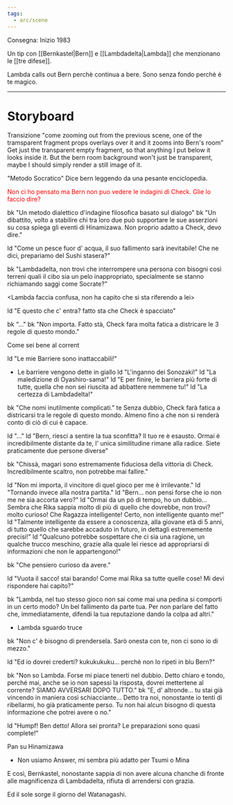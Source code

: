 ```yaml
---
tags:
  - arc/scene
---
```


Consegna: Inizio 1983

Un tip con [[Bernkastel|Bern]] e [[Lambdadelta|Lambda]] che menzionano le [[tre difese]]. 

Lambda calls out Bern perchè continua a bere. Sono senza fondo perchè è te magico.




---

# Storyboard

Transizione
"come zooming out from the previous scene, one of the tramsparent fragment props overlays over it and it zooms into Bern's room"
Get just the transparent empty fragment, so that anything I put below it looks inside it.
But the bern room background won't just be transparent, maybe I should simply render a still image of it.

"Metodo Socratico"
Dice bern leggendo da una pesante enciclopedia.

<font color="#ff0000">Non ci ho pensato ma Bern non puo vedere le indagini di Check. Glie lo faccio dire?</font>


bk "Un metodo dialettico d'indagine filosofica basato sul dialogo"
bk "Un dibattito, volto a stabilire chi tra loro due può supportare le sue asserzioni su cosa spiega gli eventi di Hinamizawa. Non proprio adatto a Check, devo dire."

ld "Come un pesce fuor d' acqua, il suo fallimento sarà inevitabile! Che ne dici, prepariamo del Sushi stasera?"

bk "Lambdadelta, non trovi che interrompere una persona con bisogni così terreni quali il cibo sia un pelo inappropriato, specialmente se stanno richiamando saggi come Socrate?"

<Lambda faccia confusa, non ha capito che si sta riferendo a lei>

ld "E questo che c' entra? fatto sta che Check è spacciato"

bk "..."
bk "Non importa. Fatto stà, Check fara molta fatica a districare le 3 regole di questo mondo."

Come sei bene al corrent

ld "Le mie Barriere sono inattaccabili!"


- Le barriere vengono dette in giallo
ld "L'inganno dei Sonozaki!"
ld "La maledizione di Oyashiro-sama!"
ld "E per finire, le barriera più forte di tutte, quella che non sei riuscita ad abbattere nemmene tu!"
ld "La certezza di Lambdadelta!"

bk "Che nomi inutilmente complicati."
te
Senza dubbio, Check farà fatica a districarsi tra le regole di questo mondo. Almeno fino a che non si renderà conto di ciò di cui è capace.

ld "..."
ld "Bern, riesci a sentire la tua sconfitta? Il tuo re è esausto. Ormai è incredibilmente distante da te, l' unica similitudine rimane alla radice. Siete praticamente due persone diverse"

bk "Chissà, magari sono estremamente fiduciosa della vittoria di Check. Incredibilmente scaltro, non potrebbe mai fallire."

ld "Non mi importa, il vincitore di quel gioco per me è irrilevante."
ld "Tornando invece alla nostra partita."
ld "Bern... non pensi forse che io non me ne sia accorta vero?"
ld "Ormai da un pò di tempo, ho un dubbio... Sembra che Rika sappia molto di più di quello che dovrebbe, non trovi? molto curioso! Che Ragazza intelligente! Certo, non intelligente quanto me!"
ld "Talmente intelligente da essere a conoscenza, alla giovane età di 5 anni, di tutto quello che sarebbe accaduto in futuro, in dettagli estrememente precisi!"
ld "Qualcuno potrebbe sospettare che ci sia una ragione, un qualche trucco meschino, grazie alla quale lei riesce ad appropriarsi di informazioni che non le appartengono!"

bk "Che pensiero curioso da avere."

ld "Vuota il sacco! stai barando! Come mai Rika sa tutte quelle cose! Mi devi rispondere hai capito?"

bk "Lambda, nel tuo stesso gioco non sai come mai una pedina si comporti in un certo modo? Un bel fallimento da parte tua. Per non parlare del fatto che, immediatamente, difendi la tua reputazione dando la colpa ad altri."

- Lambda sguardo truce

bk "Non c' è bisogno di prendersela. Sarò onesta con te, non ci sono io di mezzo."

ld "Ed io dovrei crederti? kukukukuku... perchè non lo ripeti in blu Bern?"

bk "Non so Lambda. Forse mi piace tenerti nel dubbio. Detto chiaro e tondo, perché mai, anche se io non sapessi la risposta, dovrei mettertene al corrente? SIAMO AVVERSARI DOPO TUTTO."
bk "E, d' altronde... tu stai già vincendo in maniera così schiacciante... Detto tra noi, nonostante io tenti di ribellarmi, ho già praticamente perso. Tu non hai alcun bisogno di questa informazione che potrei avere o no."

ld "Humpf! Ben detto! Allora sei pronta? Le preparazioni sono quasi complete!"

Pan su Hinamizawa

- Non usiamo Answer, mi sembra più adatto per Tsumi o Mina

E così, Bernkastel, nonostante sappia di non avere alcuna chanche di fronte alle magnificenza di Lambdadelta, rifiuta di arrendersi con grazia.

Ed il sole sorge il giorno del Watanagashi.





